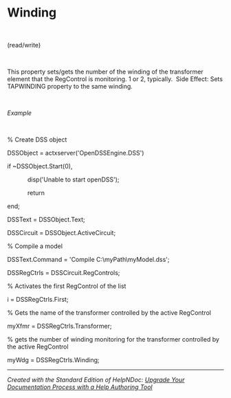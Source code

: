 # Winding

&nbsp;

(read/write)

&nbsp;

This property sets/gets the number of the winding of the transformer element that the RegControl is monitoring. 1 or 2, typically.&nbsp; Side Effect: Sets TAPWINDING property to the same winding.

&nbsp;

*Example*

&nbsp;

% Create DSS object

DSSObject = actxserver('OpenDSSEngine.DSS')

if ~DSSObject.Start(0),

&nbsp; &nbsp; &nbsp; &nbsp; &nbsp; &nbsp; disp('Unable to start openDSS');

&nbsp; &nbsp; &nbsp; &nbsp; &nbsp; &nbsp; return

end;

DSSText = DSSObject.Text;

DSSCircuit = DSSObject.ActiveCircuit;

% Compile a model &nbsp; &nbsp;

DSSText.Command = 'Compile C:\\myPath\\myModel.dss';

DSSRegCtrls = DSSCircuit.RegControls;

% Activates the first RegControl of the list

i = DSSRegCtrls.First;

% Gets the name of the transformer controlled by the active RegControl

myXfmr = DSSRegCtrls.Transformer;

% gets the number of winding monitoring for the transformer controlled by the active RegControl

myWdg = DSSRegCtrls.Winding;


***
_Created with the Standard Edition of HelpNDoc: [Upgrade Your Documentation Process with a Help Authoring Tool](<https://www.helpndoc.com/news-and-articles/2022-09-27-why-use-a-help-authoring-tool-instead-of-microsoft-word-to-produce-high-quality-documentation/>)_
